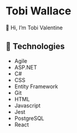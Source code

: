 # Tobi Wallace

👋 Hi, I’m Tobi Valentine

<!-- ## Contents
- Projects
- Technologies
- Contact 
 
## 🌱 Projects
- [Art Portfolio](): a website I created on Neocities to host my art and comics for free
- [Cos Help](https://strahdhelp.neocities.org/): a lightweight website using HTML, CSS, and JavaScript to help my friends and I play D&D. Looks best when viewed on a mobile Device
-->

## 🌿 Technologies
- Agile
- ASP.NET
- C#
- CSS
- Entity Framework
- Git
- HTML
- Javascript
- Jest
- PostgreSQL
- React

